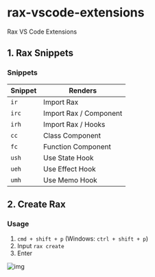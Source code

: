# rax-vscode-extensions

Rax VS Code Extensions

## 1. Rax Snippets
### Snippets

| Snippet | Renders                     |
| ------- | --------------------------- |
| `ir`    | Import Rax                  |
| `irc`   | Import Rax / Component      |
| `irh`   | Import Rax / Hooks          |
| `cc`    | Class Component             |
| `fc`    | Function Component          |
| `ush`   | Use State Hook              |
| `ueh`   | Use Effect Hook             |
| `umh`   | Use Memo Hook               |

## 2. Create Rax
### Usage

1. `cmd + shift + p` (Windows: `ctrl + shift + p`)
2. Input `rax create`
3. Enter

![img](https://img.alicdn.com/tfs/TB1TB9pqYj1gK0jSZFOXXc7GpXa-980-654.gif)